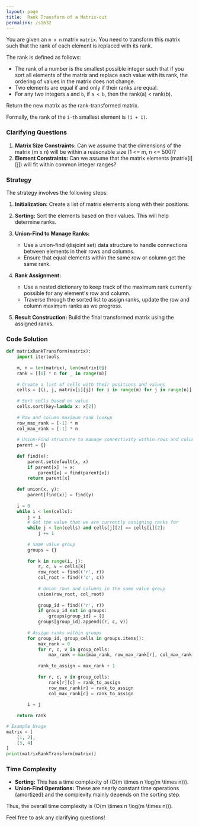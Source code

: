 ```yaml
---
layout: page
title:  Rank Transform of a Matrix-out
permalink: /s1632
---
```


You are given an `m x n` matrix `matrix`. You need to transform this matrix such that the rank of each element is replaced with its rank.

The rank is defined as follows:

- The rank of a number is the smallest possible integer such that if you sort all elements of the matrix and replace each value with its rank, the ordering of values in the matrix does not change.
- Two elements are equal if and only if their ranks are equal.
- For any two integers `a` and `b`, if `a < b`, then the rank(a) < rank(b).

Return the new matrix as the rank-transformed matrix.

Formally, the rank of the `i-th` smallest element is `(i + 1)`.

### Clarifying Questions

1. **Matrix Size Constraints:** Can we assume that the dimensions of the matrix (m x n) will be within a reasonable size (1 <= m, n <= 500)?
2. **Element Constraints:** Can we assume that the matrix elements (matrix[i][j]) will fit within common integer ranges?

### Strategy

The strategy involves the following steps:

1. **Initialization:** Create a list of matrix elements along with their positions.

2. **Sorting:** Sort the elements based on their values. This will help determine ranks.

3. **Union-Find to Manage Ranks:**
   - Use a union-find (disjoint set) data structure to handle connections between elements in their rows and columns.
   - Ensure that equal elements within the same row or column get the same rank.

4. **Rank Assignment:**
   - Use a nested dictionary to keep track of the maximum rank currently possible for any element's row and column.
   - Traverse through the sorted list to assign ranks, update the row and column maximum ranks as we progress.

5. **Result Construction:** Build the final transformed matrix using the assigned ranks.

### Code Solution

```python
def matrixRankTransform(matrix):
    import itertools
    
    m, n = len(matrix), len(matrix[0])
    rank = [[0] * n for _ in range(m)]
    
    # Create a list of cells with their positions and values
    cells = [(i, j, matrix[i][j]) for i in range(m) for j in range(n)]
    
    # Sort cells based on value
    cells.sort(key=lambda x: x[2])
    
    # Row and column maximum rank lookup
    row_max_rank = [-1] * m
    col_max_rank = [-1] * n
    
    # Union-Find structure to manage connectivity within rows and columns
    parent = {}
    
    def find(x):
        parent.setdefault(x, x)
        if parent[x] != x:
            parent[x] = find(parent[x])
        return parent[x]
    
    def union(x, y):
        parent[find(x)] = find(y)
    
    i = 0
    while i < len(cells):
        j = i
        # Get the value that we are currently assigning ranks for
        while j < len(cells) and cells[j][2] == cells[i][2]:
            j += 1
        
        # Same value group
        groups = {}
        
        for k in range(i, j):
            r, c, v = cells[k]
            row_root = find(('r', r))
            col_root = find(('c', c))
            
            # Union rows and columns in the same value group
            union(row_root, col_root)
            
            group_id = find(('r', r))
            if group_id not in groups:
                groups[group_id] = []
            groups[group_id].append((r, c, v))
        
        # Assign ranks within groups
        for group_id, group_cells in groups.items():
            max_rank = 0
            for r, c, v in group_cells:
                max_rank = max(max_rank, row_max_rank[r], col_max_rank[c])
            
            rank_to_assign = max_rank + 1
            
            for r, c, v in group_cells:
                rank[r][c] = rank_to_assign
                row_max_rank[r] = rank_to_assign
                col_max_rank[c] = rank_to_assign
        
        i = j
    
    return rank

# Example Usage
matrix = [
    [1, 2],
    [3, 4]
]
print(matrixRankTransform(matrix))
```

### Time Complexity

- **Sorting:** This has a time complexity of \(O(m \times n \log(m \times n))\).
- **Union-Find Operations:** These are nearly constant time operations (amortized) and the complexity mainly depends on the sorting step.

Thus, the overall time complexity is \(O(m \times n \log(m \times n))\).

Feel free to ask any clarifying questions!